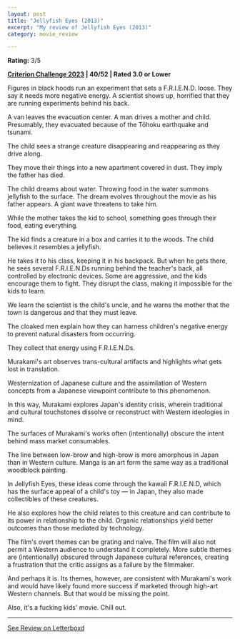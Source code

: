 ```yaml
---
layout: post
title: "Jellyfish Eyes (2013)"
excerpt: "My review of Jellyfish Eyes (2013)"
category: movie_review

---
```


**Rating:** 3/5

<b><a href="https://boxd.it/pXW6q/detail">Criterion Challenge 2023</a> | 40/52 | Rated 3.0 or Lower</b>

Figures in black hoods run an experiment that sets a F.R.I.E.N.D. loose. They say it needs more negative energy. A scientist shows up, horrified that they are running experiments behind his back.

A van leaves the evacuation center. A man drives a mother and child. Presumably, they evacuated because of the Tōhoku earthquake and tsunami.

The child sees a strange creature disappearing and reappearing as they drive along.

They move their things into a new apartment covered in dust. They imply the father has died.

The child dreams about water. Throwing food in the water summons jellyfish to the surface. The dream evolves throughout the movie as his father appears. A giant wave threatens to take him.

While the mother takes the kid to school, something goes through their food, eating everything.

The kid finds a creature in a box and carries it to the woods. The child believes it resembles a jellyfish.

He takes it to his class, keeping it in his backpack. But when he gets there, he sees several F.R.I.E.N.Ds running behind the teacher's back, all controlled by electronic devices. Some are aggressive, and the kids encourage them to fight. They disrupt the class, making it impossible for the kids to learn.

We learn the scientist is the child's uncle, and he warns the mother that the town is dangerous and that they must leave.

The cloaked men explain how they can harness children's negative energy to prevent natural disasters from occurring.

They collect that energy using F.R.I.E.N.Ds.

Murakami's art observes trans-cultural artifacts and highlights what gets lost in translation.

Westernization of Japanese culture and the assimilation of Western concepts from a Japanese viewpoint contribute to this phenomenon.

In this way, Murakami explores Japan's identity crisis, wherein traditional and cultural touchstones dissolve or reconstruct with Western ideologies in mind.

The surfaces of Murakami's works often (intentionally) obscure the intent behind mass market consumables.

The line between low-brow and high-brow is more amorphous in Japan than in Western culture. Manga is an art form the same way as a traditional woodblock painting.

In Jellyfish Eyes, these ideas come through the kawaii F.R.I.E.N.D, which has the surface appeal of a child's toy — in Japan, they also made collectibles of these creatures.

He also explores how the child relates to this creature and can contribute to its power in relationship to the child. Organic relationships yield better outcomes than those mediated by technology.

The film's overt themes can be grating and naïve. The film will also not permit a Western audience to understand it completely. More subtle themes are (intentionally) obscured through Japanese cultural references, creating a frustration that the critic assigns as a failure by the filmmaker.

And perhaps it is. Its themes, however, are consistent with Murakami's work and would have likely found more success if marketed through high-art Western channels. But that would be missing the point.

Also, it's a fucking kids' movie. Chill out.

<hr>

[See Review on Letterboxd](https://boxd.it/5jdgk9)
